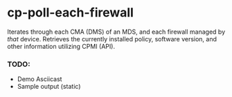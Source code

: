 # cp-poll-each-firewall
Iterates through each CMA (DMS) of an MDS, and each firewall managed by *that* device.  Retrieves the currently installed policy, software version, and other information utilizing CPMI (API).

### TODO:
- Demo Asciicast
- Sample output (static)
